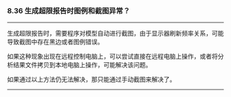 ﻿### 8.36  生成超限报告时图例和截图异常？
---

生成超限报告时，需要程序对模型自动进行截图，由于显示器刷新频率关系，可能导致截图中存在黑边或者图例错误。


如果这种现象出现在远程控制电脑上，可以尝试直接在远程电脑上操作，或者将分析结果文件拷贝到本地电脑上操作，可能解决该问题。


如果通过以上方法仍无法解决，那只能通过手动截图来解决了。


---
